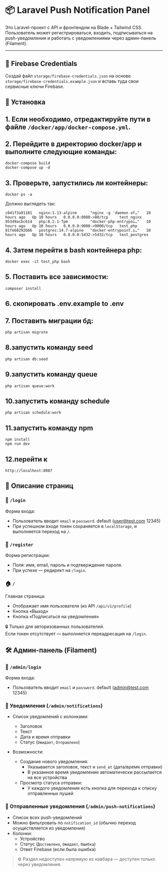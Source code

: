 # 📦 Laravel Push Notification Panel

Это Laravel-проект с API и фронтендом на Blade + Tailwind CSS. Пользователь может регистрироваться, входить, подписываться на push-уведомления и работать с уведомлениями через админ-панель (Filament).

---

## 🔐 Firebase Credentials

Создай файл `storage/firebase-credentials.json` на основе `storage/firebase-credentials.example.json` и вставь туда свои сервисные ключи Firebase.

## 🚀 Установка

## 1. Если необходимо, отредактируйте пути в файле `/docker/app/docker-compose.yml`.

## 2. Перейдите в директорию docker/app и выполните следующие команды:
   ``` 
   docker-compose build 
   docker-compose up -d
```

## 3. Проверьте, запустились ли контейнеры:
 ``` 
 docker ps -a
 ```

Должно выглядеть так:

```
c641f3a91181   nginx:1.13-alpine      "nginx -g 'daemon of…"   10 hours ago   Up 10 hours   0.0.0.0:8080->80/tcp     test_nginx
953d9acbc614   php:8.2.1-fpm          "docker-php-entrypoi…"   10 hours ago   Up 10 hours   0.0.0.0:9000->9000/tcp   test_php
81fe68292b66   postgres:14.7-alpine   "docker-entrypoint.s…"   10 hours ago   Up 10 hours   0.0.0.0:5432->5432/tcp   test_postgres
```

## 4. Затем перейти в bash контейнера php:
   ```
   docker exec -it test_php bash
   ```

## 5. Поставить все зависимости:
   ``` 
   composer install
   ```

## 6. скопировать .env.example to .env


## 7. Поставить миграции бд:
``` 
php artisan migrate
```

## 8.запустить команду seed

```
php artisan db:seed
```

## 9.запустить команду queue

```
php artisan queue:work
```

## 10.запустить команду schedule

```
php artisan schedule:work

```

## 11.запустить команду npm

```
npm install
npm run dev

```

## 12.перейти к

```
http://localhost:8087
```


## 📄 Описание страниц

### 🔐 `/login`

Форма входа:
- Пользователь вводит `email` и `password`. default (user@test.com 12345)
- При успешном входе токен сохраняется в `localStorage`, и выполняется переход на `/`.

### 📝 `/register`

Форма регистрации:
- Поля: имя, email, пароль и подтверждение пароля.
- При успехе — редирект на `/login`.

### 🏠 `/`

Главная страница:
- Отображает имя пользователя (из API `/api/v1/profile`)
- Кнопка «Выход»
- Кнопка «Подписаться на уведомления»

🔒 Только для авторизованных пользователей.  
Если токен отсутствует — выполняется переадресация на `/login`.

## 🛠️ Админ-панель (Filament)

### 🔐 `/admin/login`

Форма входа:
- Пользователь вводит `email` и `password`. default (admin@test.com 12345)

### 🔔 Уведомления (`/admin/notifications`)

- Список уведомлений с колонками:
    - Заголовок
    - Текст
    - Дата и время отправки
    - Статус (`Ожидает`, `Отправлено`)

- Возможности:
    - Создание нового уведомления:
        - Указывается заголовок, текст и `send_at` (дата/время отправки)
        - В указанное время уведомление автоматически рассылается на все устройства
    - Просмотр статуса отправки:
        - У каждого уведомления есть кнопка для перехода к списку отправленных пушей

### 📱 Отправленные уведомления (`/admin/push-notifications`)

- Список всех push-уведомлений
- Можно фильтровать по `notification_id` (обычно переход осуществляется из уведомления)
- Колонки:
    - Устройство
    - Статус (`Доставлено`, `Ожидает`, `Ошибка`)
    - Ответ Firebase (если была ошибка)

> ⚙️ Раздел недоступен напрямую из навбара — доступен только через уведомления.



